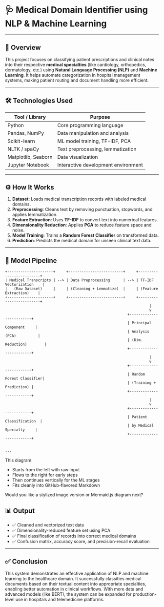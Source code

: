 # 🩺 Medical Domain Identifier using NLP & Machine Learning

---

## 📖 Overview

This project focuses on classifying patient prescriptions and clinical notes into their respective **medical specialties** (like cardiology, orthopedics, dermatology, etc.) using **Natural Language Processing (NLP)** and **Machine Learning**. It helps automate categorization in hospital management systems, making patient routing and document handling more efficient.

---

## 🛠️ Technologies Used

| Tool / Library     | Purpose                                      |
|--------------------|----------------------------------------------|
| Python             | Core programming language                    |
| Pandas, NumPy      | Data manipulation and analysis               |
| Scikit-learn       | ML model training, TF-IDF, PCA               |
| NLTK / spaCy       | Text preprocessing, lemmatization            |
| Matplotlib, Seaborn| Data visualization                           |
| Jupyter Notebook   | Interactive development environment          |

---

## ⚙️ How It Works

1. **Dataset**: Loads medical transcription records with labeled medical domains.
2. **Preprocessing**: Cleans text by removing punctuation, stopwords, and applies lemmatization.
3. **Feature Extraction**: Uses **TF-IDF** to convert text into numerical features.
4. **Dimensionality Reduction**: Applies **PCA** to reduce feature space and noise.
5. **Model Training**: Trains a **Random Forest Classifier** on transformed data.
6. **Prediction**: Predicts the medical domain for unseen clinical text data.

---

## 🧠 Model Pipeline

```plaintext
+---------------------+     +-------------------------+     +-------------------------+
| Medical Transcripts | --> | Data Preprocessing      | --> | TF-IDF Vectorization    |
|   (Raw Dataset)     |     | (Cleaning + Lemmatize)  |     | (Feature Extraction)    |
+---------------------+     +-------------------------+     +-------------------------+
                                                                  |
                                                                  v
                                                        +-------------------------+
                                                        | Principal Component     |
                                                        | Analysis (PCA)          |
                                                        | (Dim. Reduction)        |
                                                        +-------------------------+
                                                                  |
                                                                  v
                                                        +-------------------------+
                                                        | Random Forest Classifier|
                                                        | (Training + Prediction) |
                                                        +-------------------------+
                                                                  |
                                                                  v
                                                        +-------------------------+
                                                        | Patient Classification  |
                                                        | by Medical Specialty     |
                                                        +-------------------------+


---
```
This diagram:
- Starts from the left with raw input
- Flows to the right for early steps
- Then continues vertically for the ML stages
- Fits cleanly into GitHub-flavored Markdown

Would you like a stylized image version or Mermaid.js diagram next?

 
## 📊 Output

- ✅ Cleaned and vectorized text data
- ✅ Dimensionality-reduced feature set using PCA
- ✅ Final classification of records into correct medical domains
- ✅ Confusion matrix, accuracy score, and precision-recall evaluation

---

## ✅ Conclusion

This system demonstrates an effective application of NLP and machine learning to the healthcare domain. It successfully classifies medical documents based on their textual content into appropriate specialties, enabling better automation in clinical workflows. With more data and advanced models (like BERT), the system can be expanded for production-level use in hospitals and telemedicine platforms.


